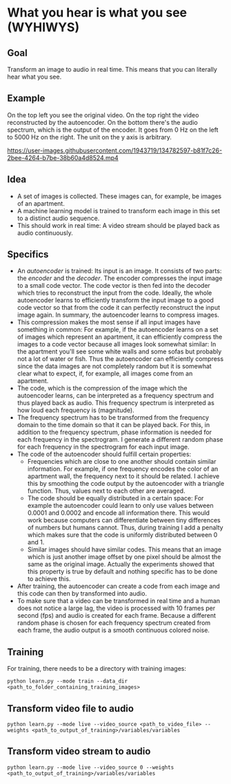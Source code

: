 # What you hear is what you see (WYHIWYS)

## Goal

Transform an image to audio in real time. This means that you can literally hear what you see. 

## Example

On the top left you see the original video. On the top right the video reconstructed by the autoencoder. On the bottom there's the audio spectrum, which is the output of the encoder. It goes from 0 Hz on the left to 5000 Hz on the right. The unit on the y axis is arbitrary. 

https://user-images.githubusercontent.com/1943719/134782597-b81f7c26-2bee-4264-b7be-38b60a4d8524.mp4

## Idea

- A set of images is collected. These images can, for example, be images of an apartment. 
- A machine learning model is trained to transform each image in this set to a distinct audio sequence. 
- This should work in real time: A video stream should be played back as audio continuously. 

## Specifics

- An *autoencoder* is trained: Its input is an image. It consists of two parts: the *encoder* and the *decoder*. The encoder compresses the input image to a small code vector. The code vector is then fed into the decoder which tries to reconstruct the input from the code. Ideally, the whole autoencoder learns to efficiently transform the input image to a good code vector so that from the code it can perfectly reconstruct the input image again. In summary, the autoencoder learns to compress images. 
- This compression makes the most sense if all input images have something in common: For example, if the autoencoder learns on a set of images which represent an apartment, it can efficiently compress the images to a code vector because all images look somewhat similar: In the apartment you'll see some white walls and some sofas but probably not a lot of water or fish. Thus the autoencoder can efficiently compress since the data images are not completely random but it is somewhat clear what to expect, if, for example, all images come from an apartment. 
- The code, which is the compression of the image which the autoencoder learns, can be interpreted as a frequency spectrum and thus played back as audio. This frequency spectrum is interpreted as how loud each frequency is (magnitude).
- The frequency spectrum has to be transformed from the frequency domain to the time domain so that it can be played back. For this, in addition to the frequency spectrum, phase information is needed for each frequency in the spectrogram. I generate a different random phase for each frequency in the spectrogram for each input image. 
- The code of the autoencoder should fulfill certain properties: 
    - Frequencies which are close to one another should contain similar information. For example, if one frequency encodes the color of an apartment wall, the frequency next to it should be related. I achieve this by smoothing the code output by the autoencoder with a triangle function. Thus, values next to each other are averaged. 
    - The code should be equally distributed in a certain space: For example the autoencoder could learn to only use values between 0.0001 and 0.0002 and encode all information there. This would work because computers can differentiate between tiny differences of numbers but humans cannot. Thus, during training I add a penalty which makes sure that the code is uniformly distributed between 0 and 1. 
    - Similar images should have similar codes. This means that an image which is just another image offset by one pixel should be almost the same as the original image. Actually the experiments showed that this property is true by default and nothing specific has to be done to achieve this. 
- After training, the autoencoder can create a code from each image and this code can then by transformed into audio. 
- To make sure that a video can be transformed in real time and a human does not notice a large lag, the video is processed with 10 frames per second (fps) and audio is created for each frame. Because a different random phase is chosen for each frequency spectrum created from each frame, the audio output is a smooth continuous colored noise.  

## Training

For training, there needs to be a directory with training images: 

    python learn.py --mode train --data_dir <path_to_folder_containing_training_images>

## Transform video file to audio

    python learn.py --mode live --video_source <path_to_video_file> --weights <path_to_output_of_training>/variables/variables

## Transform video stream to audio

    python learn.py --mode live --video_source 0 --weights <path_to_output_of_training>/variables/variables
